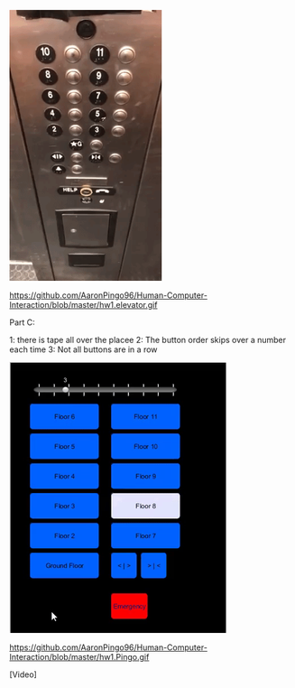 ![Elevator_Gif_Aaron](https://github.com/AaronPingo96/Human-Computer-Interaction/blob/master/hw1.elevator.gif)

https://github.com/AaronPingo96/Human-Computer-Interaction/blob/master/hw1.elevator.gif

Part C:

1: there is tape all over the placee 
2: The button order skips over a number each time
3: Not all buttons are in a row



![project_Gif_Aaron](https://github.com/AaronPingo96/Human-Computer-Interaction/blob/master/hw1.Pingo.gif)

https://github.com/AaronPingo96/Human-Computer-Interaction/blob/master/hw1.Pingo.gif

[Video]
